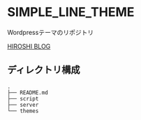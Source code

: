 # SIMPLE_LINE_THEME

Wordpressテーマのリポジトリ  
  
[HIROSHI BLOG](https://hiroshifujita.com)  

## ディレクトリ構成

```text
.
├── README.md
├── script
├── server
└── themes
```